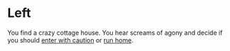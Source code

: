 # Left

You find a crazy cottage house. You hear screams of agony and decide if you should [enter with caution](caution.md) or [run home](Home.md).